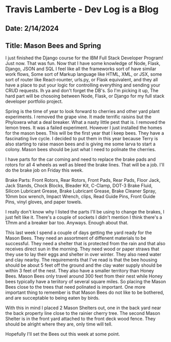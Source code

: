 # Travis Lamberte - Dev Log is a Blog

## Date: 2/14/2024

## Title: Mason Bees and Spring

I just finished the Django course for the IBM Full Stack Developer Program! Just now. That was fun. Now that I have some knowledge of Node, Flask, Django, JSON and SQL I feel like all the frameworks sort of have similar work flows, Some sort of Markup language like HTML, XML, or JSX, some sort of router like React-rounter, urls.py, or Flask equivalent, and they all have a place to put your logic for controlling everything and sending your CRUD requests. Ih ya and don't forget the DB's. So I'm picking it up, The hard part will be chosoing between Node, Flask, or Django for my full stack developer portfolio project.

Spring is the time of year to look forward to cherries and other yard plant experiments. I removed the grape vine. It made terrific raisins but the Phyloxera what a deal breaker. What a nasty little pest that is. I removed the lemon trees. It was a failed experiment. However I just installed the homes for the mason bees. This will be the first year that I keep bees. They have a fascinating live cycle. I decided to put them in this year because Terry is also starting to raise mason bees and is giving me some larva to start a colony. Mason bees should be just what I need to polinate the cherries.

I have parts for the car coming and need to replace the brake pads and rotors for all 4 wheels as well as bleed the brake lines. That will be a job. I'll do the brake job on Friday this week.

Brake Parts: Front Rotors, Rear Rotors, Front Pads, Rear Pads, Floor Jack, Jack Stands, Chock Blocks, Bleader Kit, C-Clamp, DOT-3 Brake Fluid, Silicon Lubricant Grease, Brake Lubricant Grease, Brake Cleaner Spray, 10mm box wrench, Impact Wrench, clips, Read Guide Pins, Front Guide Pins, vinyl gloves, and paper towels.

I really don't know why I listed the parts I'll be using to change the brakes, I just felt like it. There's a couple of sockets I didn't mention I think there's a 17mm and a breaker bar too. Anyways. Enough about that.

This last week I spend a couple of days getting the yard ready for the Mason Bees. They need an assortment of diffenent materials to be successful. They need a shelter that is protected from the rain and that also receives direct sun in the morning. They need wood or paper straws that they use to lay their eggs and shelter in over winter. They also need water and clay nearby. The requirements that I've read is that the bee housing should be about 5 feet off the ground and the clay water supply should be within 3 feet of the nest. They also have a smaller territory than Honey Bees. Mason Bees only travel around 300 feet from their nest while Honey bees typically have a teriitory of several square miles. So placing the Mason Bees close to the trees that need polinated is important. One more important thing to remember is that Mason Bees do not like to be bothered, and are succeptable to being eaten by birds.

With this in mind I placed 2 Mason Shelters out, one in the back yard near the back property line close to the rainier cherry tree. The second Mason Shelter is in the front yard attached to the front deck wood fence. They should be alright where they are, only time will tell.

Hopefully I'll set the Bees out this week at some point.
